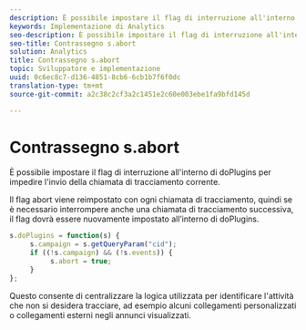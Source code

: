 ```yaml
---
description: È possibile impostare il flag di interruzione all'interno di doPlugins per impedire l'invio della chiamata di tracciamento corrente.
keywords: Implementazione di Analytics
seo-description: È possibile impostare il flag di interruzione all'interno di doPlugins per impedire l'invio della chiamata di tracciamento corrente.
seo-title: Contrassegno s.abort
solution: Analytics
title: Contrassegno s.abort
topic: Sviluppatore e implementazione
uuid: 0c6ec8c7-d136-4851-8cb6-6cb1b7f6f0dc
translation-type: tm+mt
source-git-commit: a2c38c2cf3a2c1451e2c60e003ebe1fa9bfd145d

---
```



# Contrassegno s.abort

È possibile impostare il flag di interruzione all'interno di doPlugins per impedire l'invio della chiamata di tracciamento corrente.

Il flag abort viene reimpostato con ogni chiamata di tracciamento, quindi se è necessario interrompere anche una chiamata di tracciamento successiva, il flag dovrà essere nuovamente impostato all’interno di doPlugins.

```js
s.doPlugins = function(s) { 
     s.campaign = s.getQueryParam("cid"); 
     if ((!s.campaign) && (!s.events)) { 
          s.abort = true; 
     } 
};
```

Questo consente di centralizzare la logica utilizzata per identificare l'attività che non si desidera tracciare, ad esempio alcuni collegamenti personalizzati o collegamenti esterni negli annunci visualizzati.
